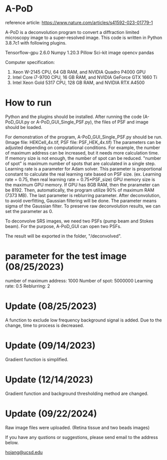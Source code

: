 # A-PoD
reference article: https://www.nature.com/articles/s41592-023-01779-1

A-PoD is a deconvolution program to convert a diffraction limited microscopy image to a super-resolved image. This code is written in Python 3.8.7c1 with following plugins. 



Tensorflow-gpu 2.6.0
Numpy 1.20.3
Pillow
Sci-kit image
opencv
pandas

Computer specification: 
1. Xeon W-2145 CPU, 64 GB RAM, and NVIDIA Quadro P4000 GPU
2. Intel Core i7-9700 CPU, 16 GB RAM, and NVIDIA GeForce GTX 1660 Ti
3. Intel Xeon Gold 5317 CPU, 128 GB RAM, and NVIDIA RTX A4500


# How to run
Python and the plugins should be installed. After running the code (A-PoD_GUI.py or A-PoD_GUI_Single_PSF.py), the files of PSF and image should be loaded.

For demonstration of the program, A-PoD_GUI_Single_PSF.py should be run. (Image file: HEKCell_4x.tif, PSF file: PSF_HEK_4x.tif)
The parameters can be adjusted depending on computational conditions. For example, the number of maximum address can be increased, but it needs more calculation time. 
If memory size is not enough, the number of spot can be reduced. "number of spot" is maximum number of spots that are calculated in a single step.
Learning rate is a parameter for Adam solver. This parameter is proportional constant to calculate the real learning rate based on PSF size. (ex. Learning rate = 0.75, then real learning rate = 0.75*PSF_size)
GPU memory size is the maximum GPU memory. If GPU has 8GB RAM, then the prarameter can be 8192. Then, automatically, the program utilize 90% of maximum RAM (7373 MB).
The last parameter is reblurring parameter. After deconvolution, to avoid overfitting, Gaussian filtering will be done. The parameter means sigma of the Gaussian filter. To preserve raw deconvolution results, we can set the parameter as 0.

To deconvolve SRS images, we need two PSFs (pump beam and Stokes beam). For the purpose, A-PoD_GUI can open two PSFs. 

The result will be exported in the folder, "/deconvolved".

# parameter for the test image (08/25/2023)

number of maximum address: 1000
Number of spot: 5000000
Learning rate: 0.5
Reblurring: 2

# Update (08/25/2023)
A function to exclude low frequency background signal is added. Due to the change, time to process is decreased. 

# Update (09/14/2023)
Gradient function is simplified. 

# Update (12/14/2023)
Gradient function and background thresholding method are changed. 

# Update (09/22/2024)
Raw image files were uploaded. (Retina tissue and two beads images) 

If you have any qustions or suggestions, please send email to the address below.

hojang@ucsd.edu

